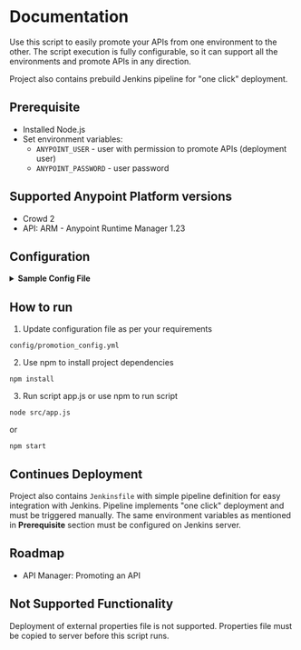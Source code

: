 
# Documentation 

Use this script to easily promote your APIs from one environment to the other. The script execution is fully configurable, so it can support all the environments and promote APIs in any direction. 

Project also contains prebuild Jenkins pipeline for "one click" deployment.

## Prerequisite

* Installed Node.js
* Set environment variables:
	* `ANYPOINT_USER` - user with permission to promote APIs (deployment user)
	* `ANYPOINT_PASSWORD` - user password

## Supported Anypoint Platform versions

* Crowd 2
* API: ARM - Anypoint Runtime Manager 1.23


## Configuration
<details><summary><b>Sample Config File</b></summary><p>
	
```
Config:
  SourceEnvName: "TEST" 		//name of environment configure on ARM
  SourceServerName: "summer" 	//source runtime name - could be server or cluster
  SourceServerType: "SERVER" 	//supported types are SERVER or CLUSTER
  TargetEnvName: "PROD" 		//name of environment configured on ARM
  TargetServerName: "joker" 	//target runtime name - could be server or cluster
  TargetServerType: "SERVER" 	//supported types are SERVER or CLUSTER
  Applications: 				//all the applications running on source runtime that should be promoted to target runtime
    - hello-world-v1
    - hello-world-v2
```
</p></details>

## How to run
1. Update configuration file as per your requirements
```
config/promotion_config.yml
```
2. Use npm to install project dependencies
```
npm install
```
3. Run script app.js or use npm to run script
```
node src/app.js
```
or
```
npm start
```

## Continues Deployment
Project also contains `Jenkinsfile` with simple pipeline definition for easy integration with Jenkins. Pipeline implements "one click" deployment and must be triggered manually.
The same environment variables as mentioned in **Prerequisite** section must be configured on Jenkins server.

## Roadmap

* API Manager: Promoting an API

## Not Supported Functionality
Deployment of external properties file is not supported. Properties file must be copied to server before this script runs.
